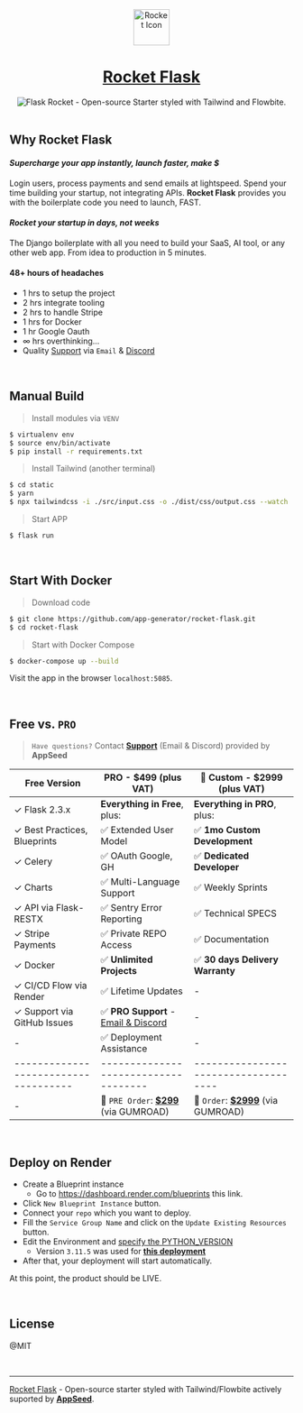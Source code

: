 <div align="center">
    <a href="https://github.com/app-generator/rocket-flask">
        <img src="https://github-production-user-asset-6210df.s3.amazonaws.com/51070104/272178364-cbac6d97-b2dc-4d95-bab6-891f4ee7d84d.png" width="64" height="64" alt="Rocket Icon">
    </a>
    <h1>
        <a href="https://github.com/app-generator/rocket-flask">
            Rocket Flask
        </a>
    </h1>
</div>

<div align="center">
    <img src="https://github-production-user-asset-6210df.s3.amazonaws.com/51070104/272179438-9fe1fd32-64ca-4d2b-b00d-03f8ffc9ee09.jpg" alt="Flask Rocket - Open-source Starter styled with Tailwind and Flowbite.">
</div>

<br />

## Why Rocket Flask

#### ***Supercharge your app instantly, launch faster, make $***

Login users, process payments and send emails at lightspeed. Spend your time building your startup, not integrating APIs. **Rocket Flask** provides you with the boilerplate code you need to launch, FAST. <br />

#### ***Rocket your startup in days, not weeks*** 

The Django boilerplate with all you need to build your SaaS, AI tool, or any other web app. From idea to production in 5 minutes.

#### **48+ hours of headaches**

 - 1 hrs to setup the project 
 - 2 hrs integrate tooling
 - 2 hrs to handle Stripe
 - 1 hrs for Docker
 - 1 hr Google Oauth
 - ∞ hrs overthinking...
 - Quality [Support](https://appseed.us/support/) via `Email` & [Discord](https://discord.gg/fZC6hup) 

<br />

## Manual Build 

> Install modules via `VENV`  

```bash
$ virtualenv env
$ source env/bin/activate
$ pip install -r requirements.txt
```

> Install Tailwind (another terminal)

```bash
$ cd static
$ yarn  
$ npx tailwindcss -i ./src/input.css -o ./dist/css/output.css --watch           
```

> Start APP

```
$ flask run 
```

<br />

## Start With Docker

> Download code

```bash
$ git clone https://github.com/app-generator/rocket-flask.git
$ cd rocket-flask
```

> Start with Docker Compose

```bash
$ docker-compose up --build 
``` 

Visit the app in the browser `localhost:5085`.

<br />

## Free vs. `PRO`

> `Have questions?` Contact **[Support](https://appseed.us/support/)** (Email & Discord) provided by **AppSeed**

| Free Version                            | PRO - $499 (plus VAT)               | 🚀 Custom - $2999 (plus VAT)         |  
| --------------------------------------| --------------------------------------| --------------------------------------|
| ✓ Flask 2.3.x                         | **Everything in Free**, plus:         | **Everything in PRO**, plus:         |
| ✓ Best Practices, Blueprints          | ✅ Extended User Model               | ✅ **1mo Custom Development**        | 
| ✓ Celery                              | ✅ OAuth Google, GH                  | ✅ **Dedicated Developer**           |
| ✓ Charts                              | ✅ Multi-Language Support            | ✅ Weekly Sprints                    |
| ✓ API via Flask-RESTX                 | ✅ Sentry Error Reporting            | ✅ Technical SPECS                   |
| ✓ Stripe Payments                     | ✅ Private REPO Access               | ✅ Documentation                     |
| ✓ Docker                              | ✅ **Unlimited Projects**            | ✅ **30 days Delivery Warranty**     |
| ✓ CI/CD Flow via Render               | ✅ Lifetime Updates                  | -                                     |
| ✓ Support via GitHub Issues           | ✅ **PRO Support** - [Email & Discord](https://appseed.us/support/) | -      |
| -                                     | ✅ Deployment Assistance             | -                                     |
| ------------------------------------| ------------------------------------| ------------------------------------|
| -                                       | 🛒 `PRE Order`: **[$299](https://appseed.gumroad.com/l/rocket-flask)** (via GUMROAD)         | 🛒 `Order`: **[$2999](https://appseed.gumroad.com/l/rocket-flask-custom)** (via GUMROAD)              |   

<br />

## **Deploy on Render**

- Create a Blueprint instance
  - Go to https://dashboard.render.com/blueprints this link.
- Click `New Blueprint Instance` button.
- Connect your `repo` which you want to deploy.
- Fill the `Service Group Name` and click on the `Update Existing Resources` button.
- Edit the Environment and [specify the PYTHON_VERSION](https://render.com/docs/python-version)
  - Version `3.11.5` was used for **[this deployment](https://rocket-flask.onrender.com/)**
- After that, your deployment will start automatically.

At this point, the product should be LIVE.

<br />

## License

@MIT

<br />

---
[Rocket Flask](https://github.com/app-generator/rocket-flask) - Open-source starter styled with Tailwind/Flowbite actively suported by **[AppSeed](https://appseed.us)**.
